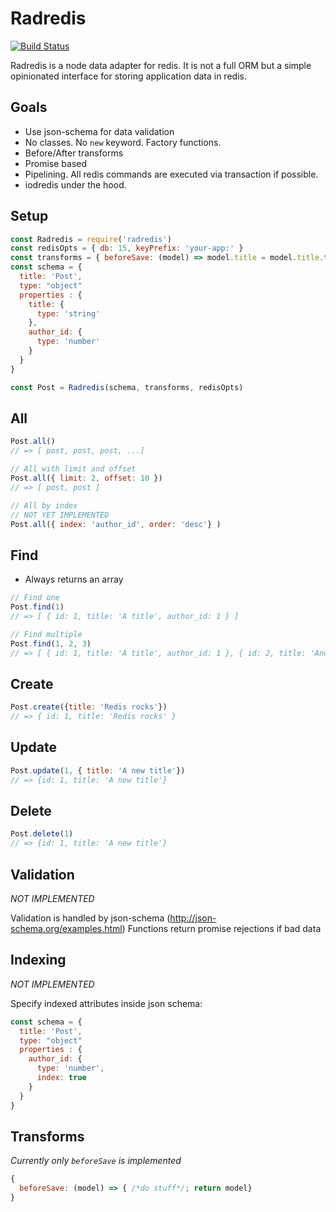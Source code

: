 # Radredis

[![Build Status](https://travis-ci.org/bustlelabs/radredis.svg)](https://travis-ci.org/bustlelabs/radredis)

Radredis is a node data adapter for redis.
It is not a full ORM but a simple opinionated interface for storing application data in redis.  

## Goals

- Use json-schema for data validation
- No classes. No `new` keyword. Factory functions.
- Before/After transforms
- Promise based
- Pipelining. All redis commands are executed via transaction if possible.
- iodredis under the hood.

## Setup

``` js
const Radredis = require('radredis')
const redisOpts = { db: 15, keyPrefix: 'your-app:' }
const transforms = { beforeSave: (model) => model.title = model.title.toLowerCase() }
const schema = {  
  title: 'Post',
  type: "object"
  properties : {
    title: {
      type: 'string'
    },
    author_id: {
      type: 'number'
    }
  }
}

const Post = Radredis(schema, transforms, redisOpts)
```

## All

``` js
Post.all()
// => [ post, post, post, ...]

// All with limit and offset
Post.all({ limit: 2, offset: 10 })
// => [ post, post ]

// All by index
// NOT YET IMPLEMENTED
Post.all({ index: 'author_id', order: 'desc'} )
```

## Find
- Always returns an array

``` js
// Find one
Post.find(1)
// => [ { id: 1, title: 'A title', author_id: 1 } ]

// Find multiple
Post.find(1, 2, 3)
// => [ { id: 1, title: 'A title', author_id: 1 }, { id: 2, title: 'Another title', author_id: 2 } ]
```

## Create

``` js
Post.create({title: 'Redis rocks'})
// => { id: 1, title: 'Redis rocks' }

```

## Update

``` js
Post.update(1, { title: 'A new title'})
// => {id: 1, title: 'A new title'}
```

## Delete

``` js
Post.delete(1)
// => {id: 1, title: 'A new title'}
```

## Validation

*NOT IMPLEMENTED*

Validation is handled by json-schema (http://json-schema.org/examples.html)
Functions return promise rejections if bad data

## Indexing

*NOT IMPLEMENTED*

Specify indexed attributes inside json schema:
``` js
const schema = {  
  title: 'Post',
  type: "object"
  properties : {
    author_id: {
      type: 'number',
      index: true
    }
  }
}
```


## Transforms

*Currently only `beforeSave` is implemented*

``` js
{
  beforeSave: (model) => { /*do stuff*/; return model}
}
```
